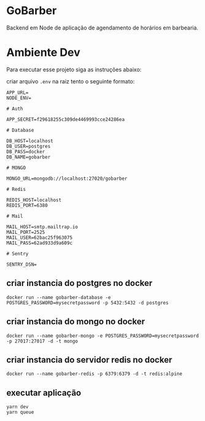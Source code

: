 # GoBarber

Backend em Node de aplicação de agendamento de horários em barbearia.


# Ambiente Dev

Para executar esse projeto siga as instruções abaixo:

criar arquivo `.env` na raiz tento o seguinte formato:

```
APP_URL=
NODE_ENV=

# Auth

APP_SECRET=f29618255c309de4469993cce24286ea

# Database

DB_HOST=localhost
DB_USER=postgres
DB_PASS=docker
DB_NAME=gobarber

# MONGO

MONGO_URL=mongodb://localhost:27020/gobarber

# Redis

REDIS_HOST=localhost
REDIS_PORT=6380

# Mail

MAIL_HOST=smtp.mailtrap.io
MAIL_PORT=2525
MAIL_USER=62bac25f963075
MAIL_PASS=62ad933d9a609c

# Sentry

SENTRY_DSN=

```


## criar instancia do postgres no docker

`docker run --name gobarber-database -e POSTGRES_PASSWORD=mysecretpassword -p 5432:5432 -d postgres`

## criar instancia do mongo no docker

`docker run --name gobarber-mongo -e POSTGRES_PASSWORD=mysecretpassword -p 27017:27017 -d -t mongo`

## criar instancia do servidor redis no docker

`docker run --name gobarber-redis -p 6379:6379 -d -t redis:alpine`

## executar aplicação

```
yarn dev
yarn queue
```
